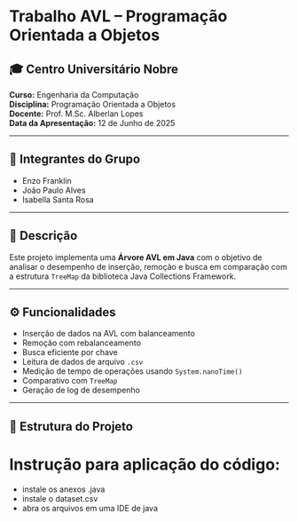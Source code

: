 # Trabalho AVL – Programação Orientada a Objetos

## 🎓 Centro Universitário Nobre
**Curso:** Engenharia da Computação  
**Disciplina:** Programação Orientada a Objetos  
**Docente:** Prof. M.Sc. Alberlan Lopes  
**Data da Apresentação:** 12 de Junho de 2025  

---

## 👥 Integrantes do Grupo

- Enzo Franklin 
- João Paulo Alves
- Isabella Santa Rosa

---

## 📘 Descrição

Este projeto implementa uma **Árvore AVL em Java** com o objetivo de analisar o desempenho de inserção, remoção e busca em comparação com a estrutura `TreeMap` da biblioteca Java Collections Framework.

---

## ⚙️ Funcionalidades

- Inserção de dados na AVL com balanceamento
- Remoção com rebalanceamento
- Busca eficiente por chave
- Leitura de dados de arquivo `.csv`
- Medição de tempo de operações usando `System.nanoTime()`
- Comparativo com `TreeMap`
- Geração de log de desempenho

---

## 📂 Estrutura do Projeto

# Instrução para aplicação do código:
- instale os anexos .java
- instale o dataset.csv
- abra os arquivos em uma IDE de java
